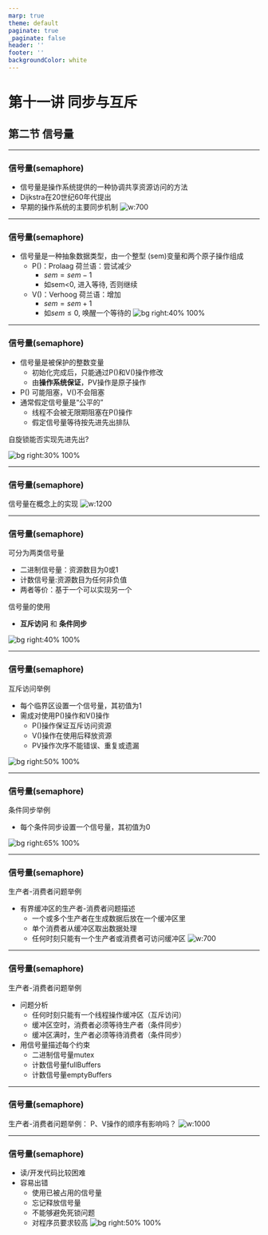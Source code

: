 ```yaml
---
marp: true
theme: default
paginate: true
_paginate: false
header: ''
footer: ''
backgroundColor: white
---
```


<!-- theme: gaia -->
<!-- _class: lead -->

# 第十一讲 同步与互斥

## 第二节 信号量

---
### 信号量(semaphore)
- 信号量是操作系统提供的一种协调共享资源访问的方法
- Dijkstra在20世纪60年代提出
- 早期的操作系统的主要同步机制
![w:700](figs/basic-syncmutex.png)

---
### 信号量(semaphore)
- 信号量是一种抽象数据类型，由一个整型 (sem)变量和两个原子操作组成
   - P()：Prolaag 荷兰语：尝试减少
      - $sem = sem - 1$
      - 如sem<0, 进入等待, 否则继续
   - V()：Verhoog 荷兰语：增加
      - $sem = sem + 1$
      - 如$sem \le 0$, 唤醒一个等待的
![bg right:40% 100%](figs/sema-train.png)

---
### 信号量(semaphore)
- 信号量是被保护的整数变量
   - 初始化完成后，只能通过P()和V()操作修改
   - 由**操作系统保证**，PV操作是原子操作
- P() 可能阻塞，V()不会阻塞
- 通常假定信号量是“公平的”
   - 线程不会被无限期阻塞在P()操作
   - 假定信号量等待按先进先出排队

自旋锁能否实现先进先出?

![bg right:30% 100%](figs/sema-train.png)


---
### 信号量(semaphore)
信号量在概念上的实现
![w:1200](figs/semaphore-impl.png)


---
### 信号量(semaphore)
可分为两类信号量
- 二进制信号量：资源数目为0或1
- 计数信号量:资源数目为任何非负值
- 两者等价：基于一个可以实现另一个

信号量的使用
- **互斥访问**  和 **条件同步**

![bg right:40% 100%](figs/sema-train.png)


---
### 信号量(semaphore)
互斥访问举例
- 每个临界区设置一个信号量，其初值为1
- 需成对使用P()操作和V()操作
   -  P()操作保证互斥访问资源
   -  V()操作在使用后释放资源
   -  PV操作次序不能错误、重复或遗漏

![bg right:50% 100%](figs/semaphore-use-1.png)
 


---
### 信号量(semaphore)
条件同步举例
- 每个条件同步设置一个信号量，其初值为0

![bg right:65% 100%](figs/semaphore-use-2.png)



---
### 信号量(semaphore)
生产者-消费者问题举例
- 有界缓冲区的生产者-消费者问题描述
   - 一个或多个生产者在生成数据后放在一个缓冲区里
   - 单个消费者从缓冲区取出数据处理
   - 任何时刻只能有一个生产者或消费者可访问缓冲区
![w:700](figs/semaphore-use-3.png)


---
### 信号量(semaphore)
生产者-消费者问题举例  
- 问题分析
   - 任何时刻只能有一个线程操作缓冲区（互斥访问）
   - 缓冲区空时，消费者必须等待生产者（条件同步）
   - 缓冲区满时，生产者必须等待消费者（条件同步）
- 用信号量描述每个约束
   - 二进制信号量mutex
   - 计数信号量fullBuffers
   - 计数信号量emptyBuffers

---
### 信号量(semaphore)
生产者-消费者问题举例： P、V操作的顺序有影响吗？
![w:1000](figs/semaphore-use-4.png)


---
### 信号量(semaphore)
- 读/开发代码比较困难
- 容易出错
   - 使用已被占用的信号量
   - 忘记释放信号量
   - 不能够避免死锁问题
   - 对程序员要求较高
![bg right:50% 100%](figs/semaphore-use-4.png)